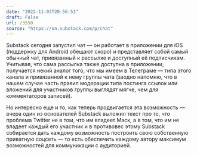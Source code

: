 ```yaml
---
date: "2022-11-03T20:56:51"
draft: False
url: /3550
source: "https://on.substack.com/p/chat"
---
```


Substack сегодня запустил чат — он работает в приложении для iOS (поддержку для Android обещают скоро) и представляет собой самый обычный чат, привязанный к рассылке и доступный её подписчикам. Учитывая, что сама рассылка также доступна в приложении, получается некий аналог того, что мы имеем в Телеграме — типа этого канала и привязанной к нему группы чата (заодно напомню, что в нашем случае часть правил модерации типа постинга ссылок или вложений для участников группы выглядят мягче, чем для комментаторов записей).

Но интересно еще и то, как теперь продвигается эта возможность — вчера один из основателей Substack выложил текст про то, что проблема Twitter не в том, что им владеет Маск, а в том, что им не владеет каждый его участник и в противовес этому Substack собирается дать каждому возможность построить свою собственную приватную соцсеть — то есть обеспечить каждому автору максимум возможностей для коммуникации с аудиторией.
